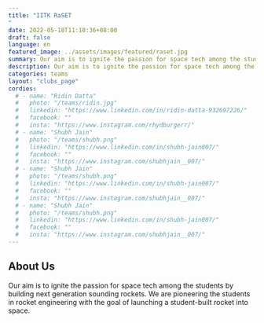 ```yaml
---
title: "IITK RaSET
"
date: 2022-05-18T11:10:36+08:00
draft: false
language: en
featured_image: ../assets/images/featured/raset.jpg
summary: Our aim is to ignite the passion for space tech among the students by building next generation sounding rockets. We are pioneering the students in rocket engineering with the goal of launching a student-built rocket into space.
description: Our aim is to ignite the passion for space tech among the students by building next generation sounding rockets. We are pioneering the students in rocket engineering with the goal of launching a student-built rocket into space.
categories: teams
layout: "clubs_page"
cordies:
  # - name: "Ridin Datta"
  #   photo: "/teams/ridin.jpg"
  #   linkedin: "https://www.linkedin.com/in/ridin-datta-932697226/"
  #   facebook: ""
  #   insta: "https://www.instagram.com/rhydburgerr/"
  # - name: "Shubh Jain"
  #   photo: "/teams/shubh.png"
  #   linkedin: "https://www.linkedin.com/in/shubh-jain007/"
  #   facebook: ""
  #   insta: "https://www.instagram.com/shubhjain__007/"
  # - name: "Shubh Jain"
  #   photo: "/teams/shubh.png"
  #   linkedin: "https://www.linkedin.com/in/shubh-jain007/"
  #   facebook: ""
  #   insta: "https://www.instagram.com/shubhjain__007/"
  # - name: "Shubh Jain"
  #   photo: "/teams/shubh.png"
  #   linkedin: "https://www.linkedin.com/in/shubh-jain007/"
  #   facebook: ""
  #   insta: "https://www.instagram.com/shubhjain__007/"
---
```

## About Us
Our aim is to ignite the passion for space tech among the students by building next generation sounding rockets. We are pioneering the students in rocket engineering with the goal of launching a student-built rocket into space.